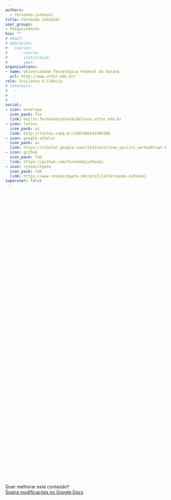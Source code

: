 ```yaml
---
authors:
  - fernanda-jutkoski
title: Fernanda Jutkoski
user_groups:
- Pesquisadores
bio: ""
# email: 
# education:
#   courses:
#     - course: 
#       institution: 
#       year: 
organizations:
- name: Universidade Tecnológica Federal do Paraná
  url: http://www.utfpr.edu.br/
role: Iniciante à Ciência
# interests:
#   - 
#   - 
#   - 
social:
- icon: envelope
  icon_pack: fas
  link: mailto:fernandajutkoski@alunos.utfpr.edu.br
- icon: lattes
  icon_pack: ai
  link: http://lattes.cnpq.br/2465360243306206
- icon: google-scholar
  icon_pack: ai
  link: https://scholar.google.com/citations?view_op=list_works&hl=pt-BR&authuser=2&user=dW97oUsAAAAJ&gmla=AOV7GLOOsdmPhJy6nspkube5p7JvUiPKH-l_AaYAV-9Br2teoKRcLiqmgP3eCS_cWUyEMCEs_YpyQEkVUSaVyEuyoP-NieZ4lM76Tzh1bBURwRQ01z_l1JPy1PnE5Q7EyBI
- icon: github
  icon_pack: fab
  link: https://github.com/fernandajutkoski
- icon: researchgate
  icon_pack: fab
  link: https://www.researchgate.net/profile/Fernanda-Jutkoski
superuser: false
---
```


<!-- HTML -->
<iframe frameborder="0" style="width: 100%; height: 900px" src=""></iframe>

<!-- HTML e Markdown -->
Quer melhorar este conteúdo?<br>
[<i class="fa fa-edit" aria-hidden="true"></i> Sugira modificações no Google Docs][edit]

[edit]: https://docs.google.com/document/d/1EhGgyrgeTVTteyHE5Bg49MgBvkTKOJWcGr2rPcOUF98/edit?usp=sharing
